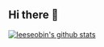 ## Hi there 👋

[![leeseobin's github stats](https://github-readme-stats.vercel.app/api?username=leeseobin00)](https://github.com/leeseobin00/github-readme-stats)

<!--
**meffy2020/meffy2020** is a ✨ _special_ ✨ repository because its `README.md` (this file) appears on your GitHub profile.

Here are some ideas to get you started:

- 🔭 I’m currently working on ...
- 🌱 I’m currently learning ...
- 👯 I’m looking to collaborate on ...
- 🤔 I’m looking for help with ...
- 💬 Ask me about ...
- 📫 How to reach me: ...
- 😄 Pronouns: ...
- ⚡ Fun fact: ...
-->
